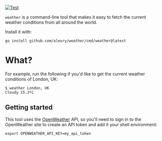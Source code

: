 [![Test](https://github.com/aleury/weather/actions/workflows/test.yml/badge.svg?branch=main)](https://github.com/aleury/weather/actions/workflows/test.yml)

`weather` is a command-line tool that makes it easy to fetch the current weather conditions from all around the world. 

Install it with:

```
go install github.com/aleury/weather/cmd/weather@latest
```

# What?

For example, run the following if you'd like to get the current weather conditions of London, UK:

```
$ weather London, UK
Cloudy 15.2ºC
```

## Getting started

This tool uses the [OpenWeather](https://openweathermap.org/api) API, so you'll need to sign in to the OpenWeather site to create an API token and add it your shell environment:

```
export OPENWEATHER_API_KEY=my_api_token
```

